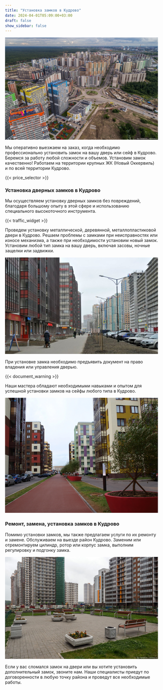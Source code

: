 ```yaml
---
title: "Установка замков в Кудрово"
date: 2024-04-01T05:09:00+03:00
draft: false
show_sidebar: false
---
```


![Установка замков в Кудрово](Kudrovo1.jpg)

Мы оперативно выезжаем на заказ, когда необходимо профессионально установить замок на вашу дверь или сейф в Кудрово. Беремся за работу любой сложности и объемов. Установим замок качественно! Работаем на территории крупных ЖК (Новый Оккервиль) и по всей территории Кудрово.

{{< price_selector >}}

### Установка дверных замков в Кудрово

Мы осуществляем установку дверных замков без повреждений, благодаря большому опыту в этой сфере и использованию специального высокоточного инструмента.

{{< traffic_widget >}}

Проведем установку металлической, деревянной, металлопластиковой двери в Кудрово. Решаем проблемы с замками при неисправностях или износе механизма, а также при необходимости установим новый замок. Установим любой тип замка на вашу дверь, включая засовы, ночные защелки или задвижки.

![Установка замков в Кудрово](Kudrovo2.jpg)

При установке замка необходимо предъявить документ на право владения или управления дверью.

{{< document_warning >}}

Наши мастера обладают необходимыми навыками и опытом для успешной установки замков на сейфы любого типа в Кудрово.

![Установка замков в Кудрово](Kudrovo3.jpg)

### Ремонт, замена, установка замков в Кудрово

Помимо установки замков, мы также предлагаем услуги по их ремонту и замене. Обслуживаем на выезде район Кудрово. Заменим или отремонтируем цилиндр, ротор или корпус замка, выполним регулировку и подгонку замка.

![Установка замков в Кудрово](Kudrovo4.jpg)

Если у вас сломался замок на двери или вы хотите установить дополнительный замок, звоните нам. Наши специалисты приедут по договоренности в любую точку района и проведут все необходимые работы.
